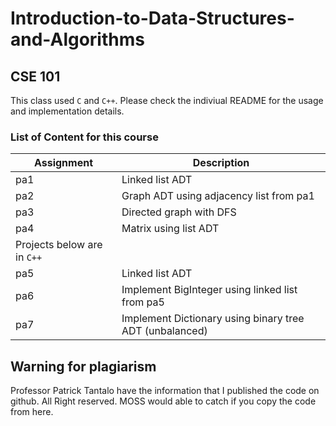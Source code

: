 # Introduction-to-Data-Structures-and-Algorithms

## CSE 101

This class used `C` and `C++`. Please check the indiviual README for the usage and implementation details.

### List of Content for this course
| Assignment | Description |
| ----------- | ----------- |
| pa1 | Linked list ADT |
| pa2 | Graph ADT using adjacency list from pa1 |
| pa3 | Directed graph with DFS |
| pa4 | Matrix using list ADT |
| Projects below are in `C++`| |
| pa5 | Linked list ADT |
| pa6 | Implement BigInteger using linked list from pa5 |
| pa7 | Implement Dictionary using binary tree ADT (unbalanced) |


## Warning for plagiarism
Professor Patrick Tantalo have the information that I published the code on github. All Right reserved. MOSS would able to catch if you copy the code from here.